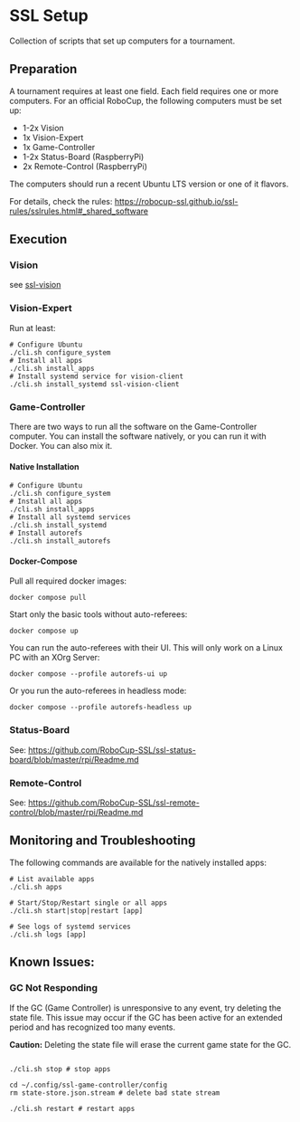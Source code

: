 # SSL Setup
Collection of scripts that set up computers for a tournament.

## Preparation
A tournament requires at least one field.
Each field requires one or more computers.
For an official RoboCup, the following computers must be set up:

* 1-2x Vision
* 1x Vision-Expert
* 1x Game-Controller
* 1-2x Status-Board (RaspberryPi)
* 2x Remote-Control (RaspberryPi)

The computers should run a recent Ubuntu LTS version or one of it flavors.

For details, check the rules: https://robocup-ssl.github.io/ssl-rules/sslrules.html#_shared_software

## Execution
### Vision
see [ssl-vision](./ssl-vision/README.md)

### Vision-Expert
Run at least:

```shell
# Configure Ubuntu
./cli.sh configure_system
# Install all apps
./cli.sh install_apps
# Install systemd service for vision-client
./cli.sh install_systemd ssl-vision-client
```

### Game-Controller
There are two ways to run all the software on the Game-Controller computer.
You can install the software natively, or you can run it with Docker.
You can also mix it.

#### Native Installation

```shell
# Configure Ubuntu
./cli.sh configure_system
# Install all apps
./cli.sh install_apps
# Install all systemd services
./cli.sh install_systemd
# Install autorefs
./cli.sh install_autorefs
```

#### Docker-Compose
Pull all required docker images:

```shell
docker compose pull
```

Start only the basic tools without auto-referees:
```shell
docker compose up
```

You can run the auto-referees with their UI.
This will only work on a Linux PC with an XOrg Server:

```shell
docker compose --profile autorefs-ui up 
```

Or you run the auto-referees in headless mode:

```shell
docker compose --profile autorefs-headless up
```


### Status-Board
See: https://github.com/RoboCup-SSL/ssl-status-board/blob/master/rpi/Readme.md

### Remote-Control
See: https://github.com/RoboCup-SSL/ssl-remote-control/blob/master/rpi/Readme.md

## Monitoring and Troubleshooting
The following commands are available for the natively installed apps:

```shell
# List available apps
./cli.sh apps

# Start/Stop/Restart single or all apps
./cli.sh start|stop|restart [app]

# See logs of systemd services
./cli.sh logs [app]
```

## Known Issues: 

### GC Not Responding

If the GC (Game Controller) is unresponsive to any event, try deleting the state file. This issue may occur if the GC has been active for an extended period and has recognized too many events.

**Caution:** Deleting the state file will erase the current game state for the GC.

```shell

./cli.sh stop # stop apps

cd ~/.config/ssl-game-controller/config
rm state-store.json.stream # delete bad state stream

./cli.sh restart # restart apps

```
